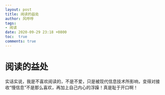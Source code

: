 ```yaml
---
layout: post
title: 阅读的益处
author: 风呼呼
tags:
- 阅读
date: 2020-09-29 23:18 +0800
toc:  true
comments: true
---
```

# 阅读的益处

  实话实说，我是不喜欢阅读的，不是不爱，只是被现代信息技术所影响，变得对接收“慢信息”不是那么喜欢，再加上自己内心的浮躁！真是耻于开口啊！